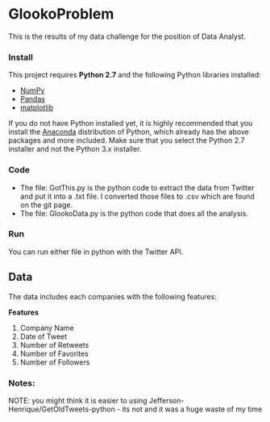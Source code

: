 # GlookoProblem
This is the results of my data challenge for the position of Data Analyst.  

### Install

This project requires **Python 2.7** and the following Python libraries installed:

- [NumPy](http://www.numpy.org/)
- [Pandas](http://pandas.pydata.org)
- [matplotlib](http://matplotlib.org/)

If you do not have Python installed yet, it is highly recommended that you install the [Anaconda](http://continuum.io/downloads) distribution of Python, which already has the above packages and more included. Make sure that you select the Python 2.7 installer and not the Python 3.x installer. 

### Code

- The file: GotThis.py is the python code to extract the data from Twitter and put it into a .txt file.  I converted those files to .csv which are found on the git page.
- The file: GlookoData.py is the python code that does all the analysis.
### Run

You can run either file in python with the Twitter API. 
## Data

The data includes each companies with the following features: 

**Features**
1) Company Name
2) Date of Tweet 
3) Number of Retweets
4) Number of Favorites
5) Number of Followers

### Notes:
NOTE: you might think it is easier to using Jefferson-Henrique/GetOldTweets-python - its not and it was a huge waste of my time
